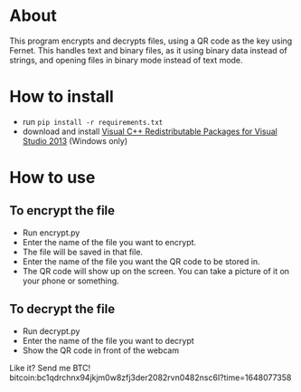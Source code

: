 # About
This program encrypts and decrypts files, using a QR code as the key using Fernet. This handles text and binary files, as it using binary data instead of strings, and opening files in binary mode instead of text mode.
# How to install
- run `pip install -r requirements.txt`
- download and install [Visual C++ Redistributable Packages for Visual Studio 2013](https://www.microsoft.com/en-us/download/details.aspx?id=40784) (Windows only)
# How to use
## To encrypt the file
- Run encrypt.py
- Enter the name of the file you want to encrypt.
- The file will be saved in that file.
- Enter the name of the file you want the QR code to be stored in.
- The QR code will show up on the screen. You can take a picture of it on your phone or something.
## To decrypt the file
- Run decrypt.py
- Enter the name of the file you want to decrypt
- Show the QR code in front of the webcam

Like it? Send me BTC! bitcoin:bc1qdrchnx94jkjm0w8zfj3der2082rvn0482nsc6l?time=1648077358
